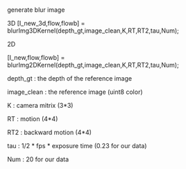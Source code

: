 # 

generate blur image

3D
[I_new_3d,flow,flowb] = blurImg3DKernel(depth_gt,image_clean,K,RT,RT2,tau,Num);

2D

[I_new,flow,flowb] = blurImg2DKernel(depth_gt,image_clean,K,RT,RT2,tau,Num);


depth_gt : the depth of the reference image

image_clean : the reference image (uint8 color)

K : camera mitrix (3*3)

RT :  motion (4*4)

RT2 :  backward motion (4*4)

tau : 1/2 * fps * exposure time  (0.23 for our data)

Num : 20 for our data
